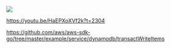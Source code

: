 <img src="https://s.natalian.org/2019-07-03/amazon-dynamodb-deep-dive-advanced-design-patterns-for-dynamodb-dat401-aws-reinvent-2018pdf-41-638.jpg">

https://youtu.be/HaEPXoXVf2k?t=2304

https://github.com/aws/aws-sdk-go/tree/master/example/service/dynamodb/transactWriteItems
